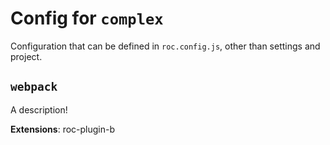 # Config for `complex`

Configuration that can be defined in `roc.config.js`, other than settings and project.

## `webpack`
A description!

__Extensions__: roc-plugin-b